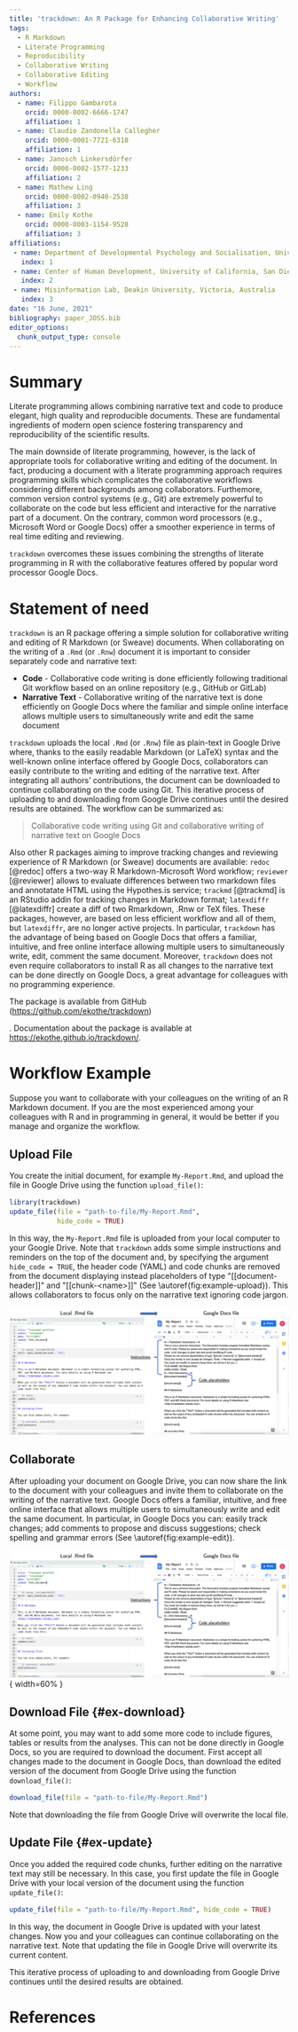 ```yaml
---
title: 'trackdown: An R Package for Enhancing Collaborative Writing'
tags:
  - R Markdown
  - Literate Programming
  - Reproducibility
  - Collaborative Writing
  - Collaborative Editing
  - Workflow
authors:
  - name: Filippo Gambarota
    orcid: 0000-0002-6666-1747
    affiliation: 1
  - name: Claudio Zandonella Callegher
    orcid: 0000-0001-7721-6318
    affiliation: 1
  - name: Janosch Linkersdörfer
    orcid: 0000-0002-1577-1233
    affiliation: 2
  - name: Mathew Ling
    orcid: 0000-0002-0940-2538
    affiliation: 3
  - name: Emily Kothe
    orcid: 0000-0003-1154-9528
    affiliation: 3
affiliations:
 - name: Department of Developmental Psychology and Socialisation, University of Padova, Padova, Italy
   index: 1
 - name: Center of Human Development, University of California, San Diego, USA
   index: 2
 - name: Misinformation Lab, Deakin University, Victoria, Australia
   index: 3
date: "16 June, 2021"
bibliography: paper_JOSS.bib
editor_options: 
  chunk_output_type: console
---
```




# Summary

Literate programming allows combining narrative text and code to produce elegant, high quality and reproducible documents. These are fundamental ingredients of modern open science fostering transparency and reproducibility of the scientific results. 

The main downside of literate programming, however, is the lack of appropriate tools for collaborative writing and editing of the document. In fact, producing a document with a literate programming approach requires programming skills which complicates the collaborative workflows considering different backgrounds among collaborators. Furthemore, common version control systems (e.g., Git) are extremely powerful to collaborate on the code but less efficient and interactive for the narrative part of a document. On the contrary, common word processors (e.g., Microsoft Word or Google Docs) offer a smoother experience in terms of real time editing and reviewing. 

`trackdown` overcomes these issues combining the strengths of literate programming in R with the collaborative features offered by popular word processor Google Docs.

# Statement of need 

`trackdown` is an R package offering a simple solution for collaborative writing and editing of R Markdown (or Sweave) documents. When collaborating on the writing of a `.Rmd` (or `.Rnw`) document it is important to consider separately code and narrative text:

- **Code** - Collaborative code writing is done efficiently following traditional Git workflow based on an online repository (e.g., GitHub or GitLab)
- **Narrative Text** - Collaborative writing of the narrative text is done efficiently on Google Docs where the familiar and simple online interface allows multiple users to simultaneously write and edit the same document

`trackdown` uploads the local `.Rmd` (or `.Rnw`) file as plain-text in Google Drive where, thanks to the easily readable Markdown (or LaTeX) syntax and the well-known online interface offered by Google Docs, collaborators can easily contribute to the writing and editing of the narrative text. After integrating all authors’ contributions, the document can be downloaded to continue collaborating on the code using Git. This iterative process of uploading to and downloading from Google Drive continues until the desired results are obtained. The workflow can be summarized as:

> Collaborative code writing using Git and collaborative writing of narrative text on Google Docs 

Also other R packages aiming to improve tracking changes and reviewing experience of R Markdown (or Sweave) documents are available: `redoc` [@redoc] offers a two-way R Markdown-Microsoft Word workflow; `reviewer` [@reviewer] allows to evaluate differences between two rmarkdown files and annotatate HTML using the Hypothes.is service; `trackmd` [@trackmd] is an RStudio addin for tracking changes in Markdown format; `latexdiffr` [@latexdiffr] create a diff of two Rmarkdown, .Rnw or TeX files. These packages, however, are based on less efficient workflow and all of them, but `latexdiffr`, are no longer active projects. In particular, `trackdown` has the advantage of being based on Google Docs that offers a familiar, intuitive, and free online interface allowing multiple users to simultaneously write, edit, comment the same document. Moreover, `trackdown` does not even require collaborators to install R as all changes to the narrative text can be done directly on Google Docs, a great advantage for colleagues with no programming experience.

The package is available from GitHub (https://github.com/ekothe/trackdown) 
<!-- and CRAN (https://CRAN.R-project.org/package=trackdown) -->
. Documentation about the package is available at https://ekothe.github.io/trackdown/.

# Workflow Example

Suppose you want to collaborate with your colleagues on the writing of an R Markdown document. If you are the most experienced among your colleagues with R and in programming in general, it would be better if you manage and organize the workflow. 

## Upload File

You create the initial document, for example `My-Report.Rmd`, and upload the file in Google Drive using the function `upload_file()`:


```r
library(trackdown)
update_file(file = "path-to-file/My-Report.Rmd", 
            hide_code = TRUE)
```

In this way, the `My-Report.Rmd` file is uploaded from your local computer to your Google Drive. Note that `trackdown` adds some simple instructions and reminders on the top of the document and, by specifying the argument `hide_code = TRUE`, the header code (YAML) and code chunks are removed from the document displaying instead placeholders of type "[[document-header]]" and "[[chunk-\<name\>]]" (See \autoref{fig:example-upload}). This allows collaborators to focus only on the narrative text ignoring code jargon. 

![When uploading a document from your local computer to your Google Drive, `trackdown` adds some instructions and reminders on the top of the document. Moreover, by specifying the argument `hide_code = TRUE`, the header code and code chunks are removed from the document displaying placeholders instead.\label{fig:example-upload}](JOSS-fig.png)

## Collaborate

After uploading your document on Google Drive, you can now share the link to the document with your colleagues and invite them to collaborate on the writing of the narrative text. Google Docs offers a familiar, intuitive, and free online interface that allows multiple users to simultaneously write and edit the same document. In particular, in Google Docs you can: easily track changes; add comments to propose and discuss suggestions; check spelling and grammar errors (See \autoref{fig:example-edit}).

![Example of collaboration in Google Docs using suggestions and comments.\label{fig:example-upload}](JOSS-fig.png){ width=60% }

## Download File {#ex-download}

At some point, you may want to add some more code to include figures, tables or results from the analyses. This can not be done directly in Google Docs, so you are required to download the document. First accept all changes made to the document in Google Docs, than download the edited version of the document from Google Drive using the function `download_file()`:


```r
download_file(file = "path-to-file/My-Report.Rmd")
```

Note that downloading the file from Google Drive will overwrite the local file.  

## Update File {#ex-update}

Once you added the required code chunks, further editing on the narrative text may still be necessary. In this case, you first update the file in Google Drive with your local version of the document using the function `update_file()`:


```r
update_file(file = "path-to-file/My-Report.Rmd", hide_code = TRUE)
```

In this way, the document in Google Drive is updated with your latest changes. Now you and your colleagues can continue collaborating on the narrative text. Note that updating the file in Google Drive will overwrite its current content.

This iterative process of uploading to and downloading from Google Drive continues until the desired results are obtained.

# References




